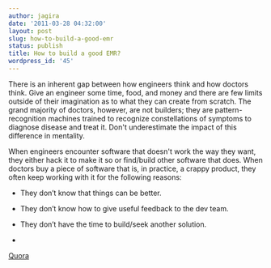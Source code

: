 ```yaml
---
author: jagira
date: '2011-03-28 04:32:00'
layout: post
slug: how-to-build-a-good-emr
status: publish
title: How to build a good EMR?
wordpress_id: '45'
---
```


There is an inherent gap between how engineers think and how
doctors think. Give an engineer some time, food, and money and
there are few limits outside of their imagination as to what they
can create from scratch. The grand majority of doctors, however,
are not builders; they are pattern-recognition machines trained to
recognize constellations of symptoms to diagnose disease and treat
it. Don't underestimate the impact of this difference in
mentality.

When engineers encounter software that doesn't work the way they
want, they either hack it to make it so or find/build other
software that does. When doctors buy a piece of software that is,
in practice, a crappy product, they often keep working with it for
the following reasons:

-   They don’t know that things can be better. 
-   They don’t know how to give useful feedback to the dev team.
-   They don’t have the time to build/seek another solution.

-
[Quora](http://www.quora.com/Jae-Won-Joh/How-to-build-a-good-EMR-part-1)



